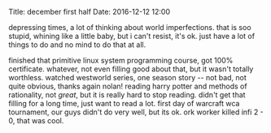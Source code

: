 Title: december first half
Date: 2016-12-12 12:00

depressing times, a lot of thinking about world imperfections. that is soo
 stupid, whining like a little baby, but i can't resist, it's ok. just have
 a lot of things to do and no mind to do that at all.


finished that primitive linux system programming course, got 100% certificate.
 whatever, not even filling good about that, but it wasn't totally worthless.
 watched westworld series, one season story -- not bad, not quite obvious, thanks
 again nolan! reading harry potter and methods of rationality, not _great_, but
 it is really hard to stop reading. didn't get that filling for a long time,
 just want to read a lot. first day of warcraft wca tournament, our guys didn't
 do very well, but its ok. ork worker killed infi 2 - 0, that was cool.

